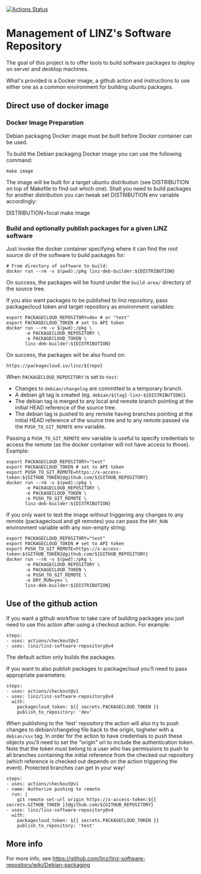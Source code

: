 [![Actions Status](https://github.com/linz/linz-software-repository/workflows/CI/badge.svg?branch=master)](https://github.com/linz/linz-software-repository/actions)

# Management of LINZ's Software Repository

The goal of this project is to offer tools to build software packages to deploy on server and
desktop machines.

What's provided is a Docker image, a github action and instructions to use either one as a common
environment for building ubuntu packages.

## Direct use of docker image

### Docker Image Preparation

Debian packaging Docker image must be built before Docker container can be used.

To build the Debian packaging Docker image you can use the following command:

    make image

The image will be built for a target ubuntu distribution (see DISTRIBUTION on top of Makefile to
find out which one). Shall you need to build packages for another distribution you can tweak set
DISTRIBUTION env variable accordingly:

DISTRIBUTION=focal make image

### Build and optionally publish packages for a given LINZ software

Just invoke the docker container specifying where it can find the root source dir of the software to
build packages for:

    # From directory of software to build:
    docker run --rm -v $(pwd):/pkg linz-deb-builder:${DISTRIBUTION}

On success, the packages will be found under the `build-area/` directory of the source tree.

If you also want packages to be published to linz repository, pass packagecloud token and target
repository as environment variables:

    export PACKAGECLOUD_REPOSITORY=dev # or "test"
    export PACKAGECLOUD_TOKEN # set to API token
    docker run --rm -v $(pwd):/pkg \
           -e PACKAGECLOUD_REPOSITORY \
           -e PACKAGECLOUD_TOKEN \
           linz-deb-builder:${DISTRIBUTION}

On success, the packages will be also found on:

    https://packagecloud.io/linz/${repo}

When `PACKAGECLOUD_REPOSITORY` is set to `test`:

- Changes to `debian/changelog` are committed to a temporary branch.
- A debian git tag is created (eg. `debian/${tag}-linz~${DISTRIBUTION}`).
- The debian tag is merged to any local and remote branch pointing at the initial HEAD reference of
  the source tree.
- The debian tag is pushed to any remote having branches pointing at the initial HEAD reference of
  the source tree and to any remote passed via the `PUSH_TO_GIT_REMOTE` env variable.

Passing a `PUSH_TO_GIT_REMOTE` env variable is useful to specify credentials to access the remote
(as the docker container will not have access to those). Example:

    export PACKAGECLOUD_REPOSITORY="test"
    export PACKAGECLOUD_TOKEN # set to API token
    export PUSH_TO_GIT_REMOTE=https://x-access-token:${GITHUB_TOKEN}@github.com/${GITHUB_REPOSITORY}
    docker run --rm -v $(pwd):/pkg \
           -e PACKAGECLOUD_REPOSITORY \
           -e PACKAGECLOUD_TOKEN \
           -e PUSH_TO_GIT_REMOTE \
           linz-deb-builder:${DISTRIBUTION}

If you only want to test the image without triggering any changes to any remote (packagecloud and
git remotes) you can pass the `DRY_RUN` environment variable with any non-empty string:

    export PACKAGECLOUD_REPOSITORY="test"
    export PACKAGECLOUD_TOKEN # set to API token
    export PUSH_TO_GIT_REMOTE=https://x-access-token:${GITHUB_TOKEN}@github.com/${GITHUB_REPOSITORY}
    docker run --rm -v $(pwd):/pkg \
           -e PACKAGECLOUD_REPOSITORY \
           -e PACKAGECLOUD_TOKEN \
           -e PUSH_TO_GIT_REMOTE \
           -e DRY_RUN=yes \
           linz-deb-builder:${DISTRIBUTION}

## Use of the github action

If you want a github workflow to take care of building packages you just need to use this action
after using a checkout action. For example:

    steps:
    - uses: actions/checkout@v1
    - uses: linz/linz-software-repository@v4

The default action only builds the packages.

If you want to also publish packages to packagecloud you'll need to pass appropriate parameters:

    steps:
    - uses: actions/checkout@v1
    - uses: linz/linz-software-repository@v4
      with:
        packagecloud_token: ${{ secrets.PACKAGECLOUD_TOKEN }}
        publish_to_repository: 'dev'

When publishing to the 'test' repository the action will also try to push changes to
debian/changelog file back to the origin, togheter with a `debian/xxx` tag. In order for the action
to have credentials to push these objects you'll need to set the "origin" url to include the
authentication token. Note that the token must belong to a user who has permissions to push to all
branches containing the initial reference from the checked out repository (which reference is
checked out depends on the action triggering the event). Protected branches can get in your way!

    steps:
    - uses: actions/checkout@v1
    - name: Authorize pushing to remote
      run: |
        git remote set-url origin https://x-access-token:${{ secrets.GITHUB_TOKEN }}@github.com/${GITHUB_REPOSITORY}
    - uses: linz/linz-software-repository@v4
      with:
        packagecloud_token: ${{ secrets.PACKAGECLOUD_TOKEN }}
        publish_to_repository: 'test'

## More info

For more info, see https://github.com/linz/linz-software-repository/wiki/Debian-packaging
